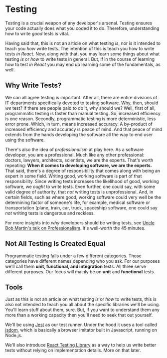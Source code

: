 # Testing

Testing is a crucial weapon of any developer's arsenal. Testing ensures your code actually does what you coded it to do. Therefore, understanding how to write *good* tests is vital.

Having said that, this is not an article on what testing *is*, nor is it intended to teach you *how* write tests. The intention of this is teach you how to write tests *in React*. Now, along with that, you may learn some things about what testing *is* or *how* to write tests in general. But, if in the course of learning how to test *in React* you may end up learning some of the fundamentals, as well.

## Why Write Tests?

We can all agree testing is important. After all, there are entire divisions of IT departments specifically devoted to testing software. Why, then, should *we* test? If there are people paid to do it, why should we? Well, first of all, programmatic testing is faster than manual testing. So, increased efficiency is one reason. Secondly, programmatic testing is more deterministic, less error prone. Which, in turn, means increased accuracy. A by-product of increased efficiency and accuracy is peace of mind. And that peace of mind extends from the hands developing the software all the way to end user using the software. 

There's also the idea of *professionalism* at play here. As a software developer, you are a professional. Much like any other professional: doctors, lawyers, architects, scientists, we are the experts. That's worth repeating: **When it comes to developing software, we are the experts.** That said, there's a degree of responsibility that comes along with being an expert in some field. Writing good, working software is part of that responsibility. Since writing tests increases the likelihood of good, working software, we *ought* to write tests. Even further, one could say, with some valid degree of authority, that *not* writing tests is unprofessional. And, in certain fields, such as where good, working software could very well be the determining factor of someone's life, for example, medical software or transportation (plane, train, car, truck, spaceship) software, one could say *not* writing tests is dangerous and reckless.

For more insights into *why* developers should be writing tests, see [Uncle Bob Martin's talk on Professionalism](https://youtu.be/p0O1VVqRSK0). It's well-worth the 45 minutes.

## Not All Testing Is Created Equal

Programmatic testing falls under a few different categories. Those categories have different names depending who you ask. For our purposes we'll call them **unit, functional, and integration** tests. All three serve different purposes. Our focus will mainly be on **unit** and **functional** tests. 

## Tools

Just as this is not an article on what testing *is* or *how* to write tests, this is also not intended to teach you all about the specific libraries we'll be using. You'll learn stuff about them, sure. But, if you want to understand them any more than a working capacity then you'll need to seek that out yourself.

We'll be using [Jest](https://jestjs.io/) as our test runner. Under the hood it uses a tool called [jsdom](https://github.com/jsdom/jsdom), which is basically a browser imitator built in Javascript, running on Node.js.

We'll also introduce [React Testing Library](https://testing-library.com/docs/react-testing-library/intro) as a way to help us write better tests without relying on implementation details. More on that later.